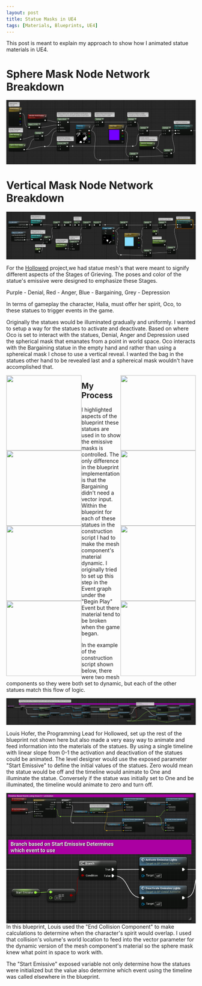 ```yaml
---
layout: post
title: Statue Masks in UE4
tags: [Materials, Blueprints, UE4]
---
```


This post is meant to explain my approach to show how I animated statue materials in UE4.

# Sphere Mask Node Network Breakdown

<img align="center" src="../blog/images/StatueMasks/StatueSphereMaskBreakdown.PNG">

# Vertical Mask Node Network Breakdown

<img align="center" src="../blog/images/StatueMasks/StatueVerticalBreakdown.PNG">

For the [Hollowed](http://store.steampowered.com/app/669630/Hollowed/) project,we had statue mesh's that were meant to signify different aspects of the Stages of Grieving. The poses and color of the statue's emissive were designed to emphasize these Stages.

Purple - Denial, Red - Anger, Blue - Bargaining, Grey - Depression​

In terms of gameplay the character, Halia, must offer her spirit, Oco, to these statues to trigger events in the game.​

Originally the statues would be illuminated gradually and uniformly. I wanted to setup a way for the statues to activate and deactivate. Based on where Oco is set to interact with the statues, Denial, Anger and Depression used the spherical mask that emanates from a point in world space. Oco interacts with the Bargaining statue in the empty hand and rather than using a sphereical mask I chose to use a vertical reveal. I wanted the bag in the statues other hand to be revealed last and a sphereical mask wouldn't have accomplished that.

<img align="left" src="../blog/images/StatueMasks/DenialOn2.gif" width="200" height="200">

<img align="right" src="../blog/images/StatueMasks/DenialOff2.gif" width="200" height="200">

<img align="left" src="../blog/images/StatueMasks/AngerOn2.gif" width="200" height="200">

<img align="right" src="../blog/images/StatueMasks/AngerOff2.gif" width="200" height="200">

<img align="left" src="../blog/images/StatueMasks/BargainingOn2.gif" width="200" height="200">

<img align="right" src="../blog/images/StatueMasks/BargainingOff2.gif" width="200" height="200">

<img align="left" src="../blog/images/StatueMasks/DepressionOn2.gif" width="200" height="200">

<img align="right" src="../blog/images/StatueMasks/DepressionOff2.gif" width="200" height="200">

## My Process

I highlighted aspects of the blueprint these statues are used in to show the emissive masks is controlled. The only difference in the blueprint implementation is that the Bargaining didn't need a vector input. Within the blueprint for each of these statues in the construction script I had to make the mesh component's material dynamic. I originally tried to set up this step in the Event graph under the "Begin Play" Event but there material tend to be broken when the game began.

In the example of the construction script shown below, there were two mesh components so they were both set to dynamic, but each of the other statues match this flow of logic.

<img align="center" src="../blog/images/StatueMasks/StatueSphereMaskConstructionScript.PNg">

Louis Hofer, the Programming Lead for Hollowed, set up the rest of the blueprint not shown here but also made a very easy way to animate and feed information into the materials of the statues. By using a single timeline with linear slope from 0-1 the activation and deactivation of the statues could be animated. The level designer would use the exposed parameter "Start Emissive" to define the initial values of the statues. Zero would mean the statue would be off and the timeline would animate to One and illuminate the statue. Conversely if the statue was initially set to One and be illuminated, the timeline would animate to zero and turn off.

<img align="center" src="../blog/images/StatueMasks/StatueSphereMaskEvents.PNG">

<img align="right" src="../blog/images/StatueMasks/StatueSphereMaskEventCalls.PNG">

In this blueprint, Louis used the "End Collision Component" to make calculations to determine when the character's spirit would overlap. I used that collision's volume's world location to feed into the vector parameter for the dynamic version of the mesh component's material so the sphere mask knew what point in space to work with.

The "Start Emissive" exposed variable not only determine how the statues were initialized but the value also determine which event using the timeline was called elsewhere in the blueprint.
